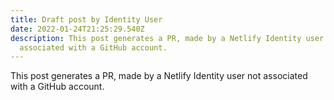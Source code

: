 ```yaml
---
title: Draft post by Identity User
date: 2022-01-24T21:25:29.540Z
description: This post generates a PR, made by a Netlify Identity user not
  associated with a GitHub account.
---
```

This post generates a PR, made by a Netlify Identity user not associated with a GitHub account.
